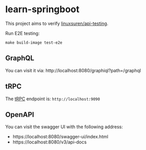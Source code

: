 # learn-springboot
This project aims to verify [linuxsuren/api-testing](https://github.com/LinuxSuRen/api-testing).

Run E2E testing:

```shell
make build-image test-e2e
```

## GraphQL
You can visit it via: http://localhost:8080/graphiql?path=/graphql

## tRPC
The [tRPC](https://github.com/trpc-group/trpc-java) endpoint is: `http://localhost:9090`

## OpenAPI
You can visit the swagger UI with the following address:

* https://localhost:8080/swagger-ui/index.html
* https://localhost:8080/v3/api-docs
